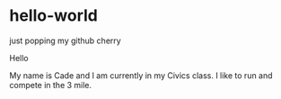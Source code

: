 # hello-world
just popping my github cherry

Hello 

My name is Cade and I am currently in my Civics class. I like to run and compete in the 3 mile.
